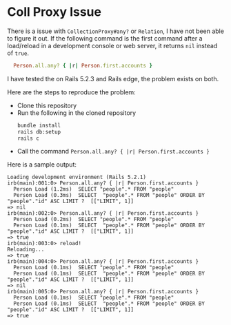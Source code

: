 # Coll Proxy Issue

There is a issue with `CollectionProxy#any?` or `Relation`, I have not been able to figure it out.
If the following command is the first command after a load/reload in a development console or 
web server, it returns `nil` instead of `true`.
  ```ruby
    Person.all.any? { |r| Person.first.accounts }
  ```
I have tested the on Rails 5.2.3 and Rails edge, the problem exists on both.

Here are the steps to reproduce the problem:
* Clone this repository
* Run the following in the cloned repository
  ```bash
  bundle install
  rails db:setup
  rails c
  ```
* Call the command `Person.all.any? { |r| Person.first.accounts }`

Here is a sample output:
```
Loading development environment (Rails 5.2.1)
irb(main):001:0> Person.all.any? { |r| Person.first.accounts }
  Person Load (1.2ms)  SELECT "people".* FROM "people"
  Person Load (0.3ms)  SELECT  "people".* FROM "people" ORDER BY "people"."id" ASC LIMIT ?  [["LIMIT", 1]]
=> nil
irb(main):002:0> Person.all.any? { |r| Person.first.accounts }
  Person Load (0.2ms)  SELECT "people".* FROM "people"
  Person Load (0.1ms)  SELECT  "people".* FROM "people" ORDER BY "people"."id" ASC LIMIT ?  [["LIMIT", 1]]
=> true
irb(main):003:0> reload!
Reloading...
=> true
irb(main):004:0> Person.all.any? { |r| Person.first.accounts }
  Person Load (0.1ms)  SELECT "people".* FROM "people"
  Person Load (0.1ms)  SELECT  "people".* FROM "people" ORDER BY "people"."id" ASC LIMIT ?  [["LIMIT", 1]]
=> nil
irb(main):005:0> Person.all.any? { |r| Person.first.accounts }
  Person Load (0.1ms)  SELECT "people".* FROM "people"
  Person Load (0.1ms)  SELECT  "people".* FROM "people" ORDER BY "people"."id" ASC LIMIT ?  [["LIMIT", 1]]
=> true
```
  
